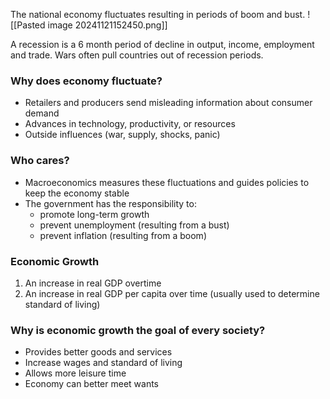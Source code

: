 The national economy fluctuates resulting in periods of boom and bust.
![[Pasted image 20241121152450.png]]

A recession is a 6 month period of decline in output, income, employment and trade. Wars often pull countries out of recession periods.

### Why does economy fluctuate?
- Retailers and producers send misleading information about consumer demand
- Advances in technology, productivity, or resources
- Outside influences (war, supply, shocks, panic)

### Who cares?
- Macroeconomics measures these fluctuations and guides policies to keep the economy stable
- The government has the responsibility to:
	- promote long-term growth
	- prevent unemployment (resulting from a bust)
	- prevent inflation (resulting from a boom)

### Economic Growth
1. An increase in real GDP overtime
2. An increase in real GDP per capita over time (usually used to determine standard of living)

### Why is economic growth the goal of every society?
- Provides better goods and services
- Increase wages and standard of living
- Allows more leisure time
- Economy can better meet wants

